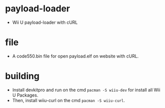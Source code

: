 # payload-loader
- Wii U payload-loader with cURL

# file
- A code550.bin file for open payload.elf on website with cURL.

# building
- Install devkitpro and run on the cmd `pacman -S wiiu-dev` for install all Wii U Packages.
- Then, install wiiu-curl on the cmd `pacman -S wiiu-curl`.
